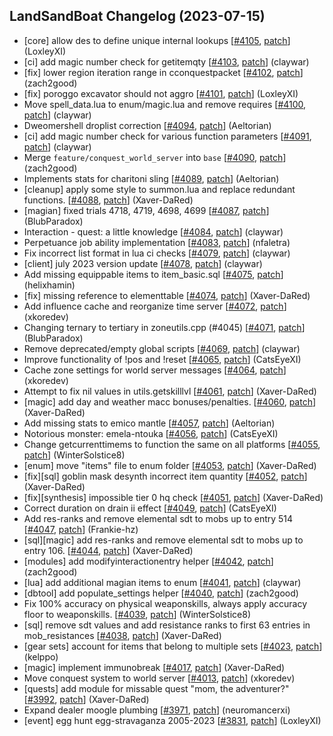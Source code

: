 ## LandSandBoat Changelog (2023-07-15)
- [core] allow des to define unique internal lookups [[#4105](https://github.com/LandSandBoat/server/pull/4105), [patch](https://github.com/LandSandBoat/server/pull/4105.patch)] (LoxleyXI)
- [ci] add magic number check for getitemqty [[#4103](https://github.com/LandSandBoat/server/pull/4103), [patch](https://github.com/LandSandBoat/server/pull/4103.patch)] (claywar)
- [fix] lower region iteration range in cconquestpacket [[#4102](https://github.com/LandSandBoat/server/pull/4102), [patch](https://github.com/LandSandBoat/server/pull/4102.patch)] (zach2good)
- [fix] poroggo excavator should not aggro [[#4101](https://github.com/LandSandBoat/server/pull/4101), [patch](https://github.com/LandSandBoat/server/pull/4101.patch)] (LoxleyXI)
- Move spell_data.lua to enum/magic.lua and remove requires [[#4100](https://github.com/LandSandBoat/server/pull/4100), [patch](https://github.com/LandSandBoat/server/pull/4100.patch)] (claywar)
- Dweomershell droplist correction [[#4094](https://github.com/LandSandBoat/server/pull/4094), [patch](https://github.com/LandSandBoat/server/pull/4094.patch)] (Aeltorian)
- [ci] add magic number check for various function parameters [[#4091](https://github.com/LandSandBoat/server/pull/4091), [patch](https://github.com/LandSandBoat/server/pull/4091.patch)] (claywar)
- Merge `feature/conquest_world_server` into `base` [[#4090](https://github.com/LandSandBoat/server/pull/4090), [patch](https://github.com/LandSandBoat/server/pull/4090.patch)] (zach2good)
- Implements stats for charitoni sling [[#4089](https://github.com/LandSandBoat/server/pull/4089), [patch](https://github.com/LandSandBoat/server/pull/4089.patch)] (Aeltorian)
- [cleanup] apply some style to summon.lua and replace redundant functions. [[#4088](https://github.com/LandSandBoat/server/pull/4088), [patch](https://github.com/LandSandBoat/server/pull/4088.patch)] (Xaver-DaRed)
- [magian] fixed trials 4718, 4719, 4698, 4699 [[#4087](https://github.com/LandSandBoat/server/pull/4087), [patch](https://github.com/LandSandBoat/server/pull/4087.patch)] (BlubParadox)
- Interaction - quest: a little knowledge [[#4084](https://github.com/LandSandBoat/server/pull/4084), [patch](https://github.com/LandSandBoat/server/pull/4084.patch)] (claywar)
- Perpetuance job ability implementation [[#4083](https://github.com/LandSandBoat/server/pull/4083), [patch](https://github.com/LandSandBoat/server/pull/4083.patch)] (nfaletra)
- Fix incorrect list format in lua ci checks [[#4079](https://github.com/LandSandBoat/server/pull/4079), [patch](https://github.com/LandSandBoat/server/pull/4079.patch)] (claywar)
- [client] july 2023 version update [[#4078](https://github.com/LandSandBoat/server/pull/4078), [patch](https://github.com/LandSandBoat/server/pull/4078.patch)] (claywar)
- Add missing equippable items to item_basic.sql [[#4075](https://github.com/LandSandBoat/server/pull/4075), [patch](https://github.com/LandSandBoat/server/pull/4075.patch)] (helixhamin)
- [fix] missing reference to elementtable [[#4074](https://github.com/LandSandBoat/server/pull/4074), [patch](https://github.com/LandSandBoat/server/pull/4074.patch)] (Xaver-DaRed)
- Add influence cache and reorganize time server [[#4072](https://github.com/LandSandBoat/server/pull/4072), [patch](https://github.com/LandSandBoat/server/pull/4072.patch)] (xkoredev)
- Changing ternary to tertiary in zoneutils.cpp (#4045) [[#4071](https://github.com/LandSandBoat/server/pull/4071), [patch](https://github.com/LandSandBoat/server/pull/4071.patch)] (BlubParadox)
- Remove deprecated/empty global scripts [[#4069](https://github.com/LandSandBoat/server/pull/4069), [patch](https://github.com/LandSandBoat/server/pull/4069.patch)] (claywar)
- Improve functionality of !pos and !reset [[#4065](https://github.com/LandSandBoat/server/pull/4065), [patch](https://github.com/LandSandBoat/server/pull/4065.patch)] (CatsEyeXI)
- Cache zone settings for world server messages [[#4064](https://github.com/LandSandBoat/server/pull/4064), [patch](https://github.com/LandSandBoat/server/pull/4064.patch)] (xkoredev)
- Attempt to fix nil values in utils.getskilllvl [[#4061](https://github.com/LandSandBoat/server/pull/4061), [patch](https://github.com/LandSandBoat/server/pull/4061.patch)] (Xaver-DaRed)
- [magic] add day and weather macc bonuses/penalties. [[#4060](https://github.com/LandSandBoat/server/pull/4060), [patch](https://github.com/LandSandBoat/server/pull/4060.patch)] (Xaver-DaRed)
- Add missing stats to emico mantle [[#4057](https://github.com/LandSandBoat/server/pull/4057), [patch](https://github.com/LandSandBoat/server/pull/4057.patch)] (Aeltorian)
- Notorious monster: emela-ntouka [[#4056](https://github.com/LandSandBoat/server/pull/4056), [patch](https://github.com/LandSandBoat/server/pull/4056.patch)] (CatsEyeXI)
- Change getcurrenttimems to function the same on all platforms [[#4055](https://github.com/LandSandBoat/server/pull/4055), [patch](https://github.com/LandSandBoat/server/pull/4055.patch)] (WinterSolstice8)
- [enum] move "items" file to enum folder [[#4053](https://github.com/LandSandBoat/server/pull/4053), [patch](https://github.com/LandSandBoat/server/pull/4053.patch)] (Xaver-DaRed)
- [fix][sql] goblin mask desynth incorrect item quantity [[#4052](https://github.com/LandSandBoat/server/pull/4052), [patch](https://github.com/LandSandBoat/server/pull/4052.patch)] (Xaver-DaRed)
- [fix][synthesis] impossible tier 0 hq check [[#4051](https://github.com/LandSandBoat/server/pull/4051), [patch](https://github.com/LandSandBoat/server/pull/4051.patch)] (Xaver-DaRed)
- Correct duration on drain ii effect [[#4049](https://github.com/LandSandBoat/server/pull/4049), [patch](https://github.com/LandSandBoat/server/pull/4049.patch)] (CatsEyeXI)
- Add res-ranks and remove elemental sdt to mobs up to entry 514 [[#4047](https://github.com/LandSandBoat/server/pull/4047), [patch](https://github.com/LandSandBoat/server/pull/4047.patch)] (Frankie-hz)
- [sql][magic] add res-ranks and remove elemental sdt to mobs up to entry 106. [[#4044](https://github.com/LandSandBoat/server/pull/4044), [patch](https://github.com/LandSandBoat/server/pull/4044.patch)] (Xaver-DaRed)
- [modules] add modifyinteractionentry helper [[#4042](https://github.com/LandSandBoat/server/pull/4042), [patch](https://github.com/LandSandBoat/server/pull/4042.patch)] (zach2good)
- [lua] add additional magian items to enum [[#4041](https://github.com/LandSandBoat/server/pull/4041), [patch](https://github.com/LandSandBoat/server/pull/4041.patch)] (claywar)
- [dbtool] add populate_settings helper [[#4040](https://github.com/LandSandBoat/server/pull/4040), [patch](https://github.com/LandSandBoat/server/pull/4040.patch)] (zach2good)
- Fix 100% accuracy on physical weaponskills, always apply accuracy floor to weaponskills. [[#4039](https://github.com/LandSandBoat/server/pull/4039), [patch](https://github.com/LandSandBoat/server/pull/4039.patch)] (WinterSolstice8)
- [sql] remove sdt values and add resistance ranks to first 63 entries in mob_resistances [[#4038](https://github.com/LandSandBoat/server/pull/4038), [patch](https://github.com/LandSandBoat/server/pull/4038.patch)] (Xaver-DaRed)
- [gear sets] account for items that belong to multiple sets [[#4023](https://github.com/LandSandBoat/server/pull/4023), [patch](https://github.com/LandSandBoat/server/pull/4023.patch)] (kelppo)
- [magic] implement immunobreak [[#4017](https://github.com/LandSandBoat/server/pull/4017), [patch](https://github.com/LandSandBoat/server/pull/4017.patch)] (Xaver-DaRed)
- Move conquest system to world server [[#4013](https://github.com/LandSandBoat/server/pull/4013), [patch](https://github.com/LandSandBoat/server/pull/4013.patch)] (xkoredev)
- [quests] add module for missable quest "mom, the adventurer?" [[#3992](https://github.com/LandSandBoat/server/pull/3992), [patch](https://github.com/LandSandBoat/server/pull/3992.patch)] (Xaver-DaRed)
- Expand dealer moogle plumbing [[#3971](https://github.com/LandSandBoat/server/pull/3971), [patch](https://github.com/LandSandBoat/server/pull/3971.patch)] (neuromancerxi)
- [event] egg hunt egg-stravaganza 2005-2023 [[#3831](https://github.com/LandSandBoat/server/pull/3831), [patch](https://github.com/LandSandBoat/server/pull/3831.patch)] (LoxleyXI)
